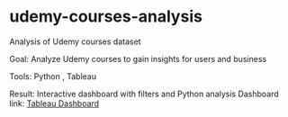 # udemy-courses-analysis
Analysis of Udemy courses dataset 

Goal: Analyze Udemy courses to gain insights for users and business

Tools: Python , Tableau

Result: Interactive dashboard with filters and Python analysis
Dashboard link: [Tableau Dashboard](https://public.tableau.com/app/profile/denys.semenets/viz/Udemycoursesfastvisualization/Dashboard1?publish=yes)
